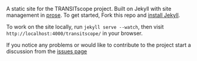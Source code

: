 A static site for the TRANSITscope project. Built on Jekyll  with
site management in [prose](http://prose.io). To get started, Fork this repo and [install Jekyll](http://jekyllrb.com/docs/installation).

To work on the site locally, run `jekyll serve --watch`, then visit `http://localhost:4000/transitscope/` in your browser.

If you notice any problems or would like to contribute to the project start a discussion from the [issues page](https://github.com/localdata/transitscope/issues)
